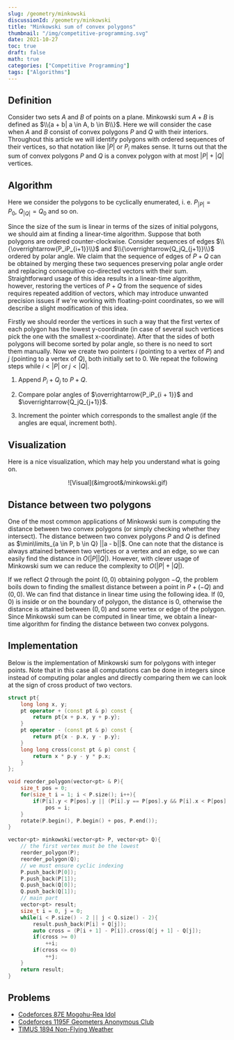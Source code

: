 ```yaml
---
slug: /geometry/minkowski
discussionId: /geometry/minkowski
title: "Minkowski sum of convex polygons"
thumbnail: "/img/competitive-programming.svg"
date: 2021-10-27
toc: true
draft: false
math: true
categories: ["Competitive Programming"]
tags: ["Algorithms"]
---
```


## Definition
Consider two sets $A$ and $B$ of points on a plane. Minkowski sum $A + B$ is defined as $\\{a + b| a \in A, b \in B\\}$.
Here we will consider the case when $A$ and $B$ consist of convex polygons $P$ and $Q$ with their interiors.
Throughout this article we will identify polygons with ordered sequences of their vertices, so that notation like $|P|$ or
$P_i$ makes sense.
It turns out that the sum of convex polygons $P$ and $Q$ is a convex polygon with at most $|P| + |Q|$ vertices.

## Algorithm

Here we consider the polygons to be cyclically enumerated, i. e. $P_{|P|} = P_0,\ Q_{|Q|} = Q_0$ and so on.

Since the size of the sum is linear in terms of the sizes of initial polygons, we should aim at finding a linear-time algorithm.
Suppose that both polygons are ordered counter-clockwise. Consider sequences of edges $\\{\overrightarrow{P_iP_{i+1}}\\}$
and $\\{\overrightarrow{Q_jQ_{j+1}}\\}$ ordered by polar angle. We claim that the sequence of edges of $P + Q$ can be obtained by merging
these two sequences preserving polar angle order and replacing consequitive co-directed vectors with their sum. Straightforward usage of this idea results
in a linear-time algorithm, however, restoring the vertices of $P + Q$ from the sequence of sides requires repeated addition of vectors,
which may introduce unwanted precision issues if we're working with floating-point coordinates, so we will describe a slight
modification of this idea.


Firstly we should reorder the vertices in such a way that the first vertex
of each polygon has the lowest y-coordinate (in case of several such vertices pick the one with the smallest x-coordinate). After that the sides of both polygons
will become sorted by polar angle, so there is no need to sort them manually.
Now we create two pointers $i$ (pointing to a vertex of $P$) and $j$ (pointing to a vertex of $Q$), both initially set to 0.
We repeat the following steps while $i < |P|$ or $j < |Q|$.

1. Append $P_i + Q_j$ to $P + Q$.

2. Compare polar angles of $\overrightarrow{P_iP_{i + 1}}$ and $\overrightarrow{Q_jQ_{j+1}}$.

3. Increment the pointer which corresponds to the smallest angle (if the angles are equal, increment both).

## Visualization

Here is a nice visualization, which may help you understand what is going on.

<center>![Visual](&imgroot&/minkowski.gif)</center>

## Distance between two polygons
One of the most common applications of Minkowski sum is computing the distance between two convex polygons (or simply checking whether they intersect).
The distance between two convex polygons $P$ and $Q$ is defined as $\min\limits_{a \in P, b \in Q} ||a - b||$. One can note that
the distance is always attained between two vertices or a vertex and an edge, so we can easily find the distance in $O(|P||Q|)$. However,
with clever usage of Minkowski sum we can reduce the complexity to $O(|P| + |Q|)$.

If we reflect $Q$ through the point $(0, 0)$ obtaining polygon $-Q$, the problem boils down to finding the smallest distance between a point in
$P + (-Q)$ and $(0, 0)$. We can find that distance in linear time using the following idea.
If $(0, 0)$ is inside or on the boundary of polygon, the distance is $0$, otherwise the distance is attained between $(0, 0)$ and some vertex or edge of the polygon.
Since Minkowski sum can be computed
in linear time, we obtain a linear-time algorithm for finding the distance between two convex polygons.

## Implementation
Below is the implementation of Minkowski sum for polygons with integer points. Note that in this case all computations can be done in integers since
instead of computing polar angles and directly comparing them we can look at the sign of cross product of two vectors.

```cpp minkowski
struct pt{
    long long x, y;
    pt operator + (const pt & p) const {
        return pt{x + p.x, y + p.y};
    }
    pt operator - (const pt & p) const {
        return pt{x - p.x, y - p.y};
    }
    long long cross(const pt & p) const {
        return x * p.y - y * p.x;
    }
};

void reorder_polygon(vector<pt> & P){
    size_t pos = 0;
    for(size_t i = 1; i < P.size(); i++){
        if(P[i].y < P[pos].y || (P[i].y == P[pos].y && P[i].x < P[pos].x))
            pos = i;
    }
    rotate(P.begin(), P.begin() + pos, P.end());
}

vector<pt> minkowski(vector<pt> P, vector<pt> Q){
    // the first vertex must be the lowest
    reorder_polygon(P);
    reorder_polygon(Q);
    // we must ensure cyclic indexing
    P.push_back(P[0]);
    P.push_back(P[1]);
    Q.push_back(Q[0]);
    Q.push_back(Q[1]);
    // main part
    vector<pt> result;
    size_t i = 0, j = 0;
    while(i < P.size() - 2 || j < Q.size() - 2){
        result.push_back(P[i] + Q[j]);
        auto cross = (P[i + 1] - P[i]).cross(Q[j + 1] - Q[j]);
        if(cross >= 0)
            ++i;
        if(cross <= 0)
            ++j;
    }
    return result;
}

```

## Problems
 * [Codeforces 87E Mogohu-Rea Idol](https://codeforces.com/problemset/problem/87/E)
 * [Codeforces 1195F Geometers Anonymous Club](https://codeforces.com/contest/1195/problem/F)
 * [TIMUS 1894 Non-Flying Weather](https://acm.timus.ru/problem.aspx?space=1&num=1894)

